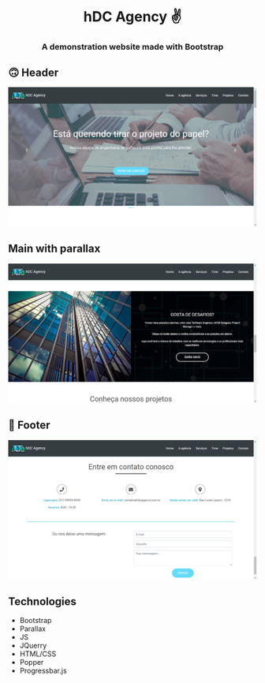 <h1 align="center"> hDC Agency ✌</h1>

<h3 align="center"> A demonstration website made with Bootstrap </h3>

## 🙃 Header
![](https://github.com/Juniordell/hDC-Agency/blob/master/img/hDcAgency1.png?raw=true)

## Main with parallax
![](https://github.com/Juniordell/hDC-Agency/blob/master/img/hDCAgency2.png?raw=true)

## 🦶 Footer
![](https://github.com/Juniordell/hDC-Agency/blob/master/img/hDCAgency3.png?raw=true)

## Technologies
- Bootstrap
- Parallax
- JS
- JQuerry
- HTML/CSS
- Popper
- Progressbar.js
